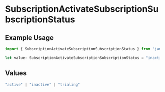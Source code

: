 # SubscriptionActivateSubscriptionSubscriptionStatus

## Example Usage

```typescript
import { SubscriptionActivateSubscriptionSubscriptionStatus } from "jani-payments/models/operations";

let value: SubscriptionActivateSubscriptionSubscriptionStatus = "inactive";
```

## Values

```typescript
"active" | "inactive" | "trialing"
```